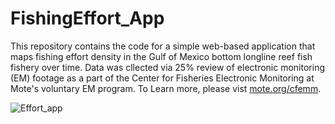 # FishingEffort_App
This repository contains the code for a simple web-based application that maps fishing effort density in the Gulf of Mexico bottom longline reef fish fishery over time. Data was cllected via 25% review of electronic monitoring (EM) footage as a part of the Center for Fisheries Electronic Monitoring at Mote's voluntary EM program. To Learn more, please vist [mote.org/cfemm](mote.org/cfemm).


![Effort_app](https://github.com/knharrington/FishingEffort_App/assets/119336649/7ed61448-ac83-4be3-b2ad-da84f79b7f3a)
